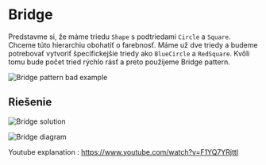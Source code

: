 # Bridge
Predstavme si, že máme triedu `Shape` s podtriedami `Circle` a `Square`. Chceme túto 
hierarchiu obohatiť o farebnosť. Máme už dve triedy a budeme potrebovať vytvoriť
špecifickejšie triedy ako `BlueCircle` a `RedSquare`. Kvôli tomu bude počet
tried rýchlo rásť a preto použijeme Bridge pattern.

![Bridge pattern bad example](https://refactoring.guru/images/patterns/diagrams/bridge/problem-en.png?id=81f8ed6e6f5d673e15203b22a7a3c502)

## Riešenie
![Bridge solution](https://refactoring.guru/images/patterns/diagrams/bridge/solution-en.png?id=b72caae18c400d6088072f2f3adda7cd)

![Bridge diagram](https://refactoring.guru/images/patterns/diagrams/bridge/example-en.png?id=89c406a189c45885004d7fa094f616b1)

Youtube explanation : https://www.youtube.com/watch?v=F1YQ7YRjttI
